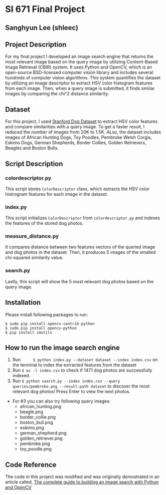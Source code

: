 # SI 671 Final Project
## Sanghyun Lee (shleec)


## Project Description
For my final project I developed an image search engine that returns the most relevant image based on the query image by utilizing Content-Based Image Retrieval (CBIR) system. It uses Python and OpenCV, which is an open-source BSD-licensed computer vision library and includes several hundreds of computer vision algorithms. This system quantifies the dataset by utilizing an image descriptor to extract HSV color histogram features from each image. Then, when a query image is submitted, it finds similar images by comparing the chi^2 distance similarity.


## Dataset
For this project, I used [Stanford Dog Dataset](http://vision.stanford.edu/aditya86/ImageNetDogs/) to extract HSV color features and compare similarities with a query image. To get a faster result, I reduced the number of images from 20K to 1.5K. ALso, the dataset includes images of African Hunting Dogs, Toy Poodles, Pembroke Welsh Corgis, Eskimo Dogs, German Shepherds, Border Collies, Golden Retrievers, Beagles and Boston Bulls.


## Script Description
### colordescriptor.py
This script stores `ColorDescriptor` class, which extracts the HSV color histrogram features for each image in the dataset.

### index.py
This script initializes `ColorDescriptor` from `colordescriptor.py` and indexes the features of the stored dog photos.

### measure_distance.py
It compares distance between two features vectors of the queried image and dog photos in the dataset. Then, it produces 5 images of the smalled chi-squared similarity value.

### search.py
Lastly, this script will show the 5 most relevant dog photos based on the query image.



## Installation
Please install following packages to run:
```
$ sudo pip install opencv-contrib-python
$ sudo pip install opencv-python
$ pip install imutils
```


## How to run the image search engine
1. Run `	
$ python index.py --dataset dataset --index index.csv` on the terminal to index the extracted features from the dataset
2. Run `$ wc -l index.csv` to check if 1471 dog photos are successfully indexed.
3. Run `$ python search.py --index index.csv --query queries/pembroke.png --result-path dataset` to discover the most relevant dog photos! Press Enter to view the next photos. 
- For #3 you can also try following query images:
	- african_hunting.png
	- beagle.png
	- border_collie.png
	- boston_bull.png
	- eskimo.png
	- german_shepherd.png
	- golden_retriever.png
	- pembroke.png
	- toy_poodle.png





## Code Reference
The code in this project was modified and was originally demostrated in an article called, [The complete guide to building an image search with Python and OpenCV](https://www.pyimagesearch.com/2014/12/01/complete-guide-building-image-search-engine-python-opencv/)